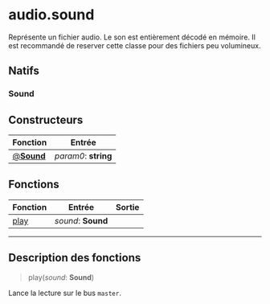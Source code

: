 # audio.sound

Représente un fichier audio.
Le son est entièrement décodé en mémoire.
Il est recommandé de reserver cette classe pour des fichiers peu volumineux.
## Natifs
### Sound
## Constructeurs
|Fonction|Entrée|
|-|-|
|[@**Sound**](#ctor_0)| *param0*: **string**|
## Fonctions
|Fonction|Entrée|Sortie|
|-|-|-|
|[play](#func_0)|*sound*: **Sound**||


***
## Description des fonctions

<a id="func_0"></a>
> play(*sound*: **Sound**)

Lance la lecture sur le bus `master`.

